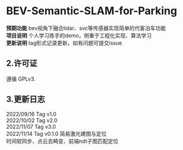 # BEV-Semantic-SLAM-for-Parking

**预期功能**  bev视角下融合lidar、svc等传感器实现简单的代客泊车功能     
**项目说明** 个人学习练手的demo，侧重于工程化实现、算法学习   
**更新说明** tag形式记录更新，如有问题可提交issue






## 2.许可证
遵循 GPLv3.

## 3.更新日志
2022/09/16 Tag v1.0  
2022/10/02 Tag v2.0  
2022/11/07 Tag v3.0  
2022/11/14 Tag v0.1.0 简易激光建图与定位   
时间软同步、点云去畸变、前端ndt子图匹配定位




